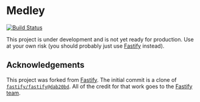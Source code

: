 # Medley

[![Build Status](https://travis-ci.org/MedleyJS/medley.svg?branch=master)](https://travis-ci.org/MedleyJS/medley)

This project is under development and is not yet ready for production. Use at your own risk (you should probably just use [Fastify](https://github.com/fastify/fastify) instead).

## Acknowledgements

This project was forked from [Fastify](https://github.com/fastify/fastify). The initial commit is a clone of [`fastify/fastify@dab20bd`](https://github.com/fastify/fastify/tree/dab20bd986a74682d385228e7ead08f43eee7485). All of the credit for that work goes to the [Fastify team](https://github.com/fastify/fastify#team).
